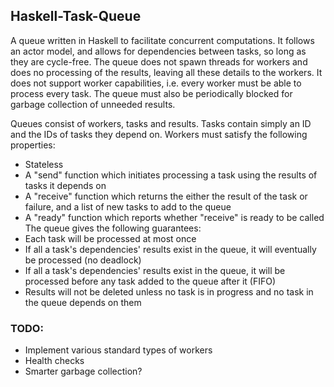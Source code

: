 Haskell-Task-Queue
------------------

A queue written in Haskell to facilitate concurrent computations.
It follows an actor model, and allows for dependencies between tasks,
so long as they are cycle-free. The queue does not spawn threads for workers and does
no processing of the results, leaving all these details to the workers.
It does not support worker capabilities, i.e. every worker must be able to process every task.
The queue must also be periodically blocked for garbage collection of unneeded results.

Queues consist of workers, tasks and results.
Tasks contain simply an ID and the IDs of tasks they depend on.
Workers must satisfy the following properties:
 - Stateless
 - A "send" function which initiates processing a task using the results of tasks it depends on
 - A "receive" function which returns the either the result of the task or failure, and a list
of new tasks to add to the queue
 - A "ready" function which reports whether "receive" is ready to be called
The queue gives the following guarantees:
 - Each task will be processed at most once
 - If all a task's dependencies' results exist in the queue, it will eventually be processed (no deadlock)
 - If all a task's dependencies' results exist in the queue, it will be processed before any task added to the queue after it (FIFO)
 - Results will not be deleted unless no task is in progress and no task in the queue depends on them

### TODO:

 - Implement various standard types of workers
 - Health checks
 - Smarter garbage collection?

